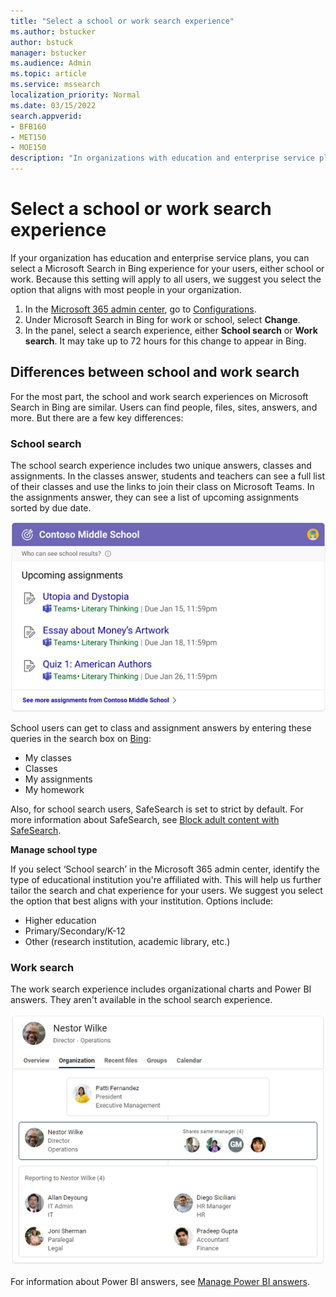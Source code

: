 ```yaml
---
title: "Select a school or work search experience"
ms.author: bstucker
author: bstuck
manager: bstucker
ms.audience: Admin
ms.topic: article
ms.service: mssearch
localization_priority: Normal
ms.date: 03/15/2022
search.appverid:
- BFB160
- MET150
- MOE150
description: "In organizations with education and enterprise service plans, admins can select the search experience users see when they search on Bing."
---
```

# Select a school or work search experience

If your organization has education and enterprise service plans, you can select a Microsoft Search in Bing experience for your users, either school or work. Because this setting will apply to all users, we suggest you select the option that aligns with most people in your organization.

1. In the [Microsoft 365 admin center](https://admin.microsoft.com), go to [Configurations](https://admin.microsoft.com/Adminportal/Home#/MicrosoftSearch/configurations).
1. Under Microsoft Search in Bing for work or school, select **Change**.
1. In the panel, select a search experience, either **School search** or **Work search**. It may take up to 72 hours for this change to appear in Bing.

## Differences between school and work search

For the most part, the school and work search experiences on Microsoft Search in Bing are similar. Users can find people, files, sites, answers, and more. But there are a few key differences:

### School search

The school search experience includes two unique answers, classes and assignments. In the classes answer, students and teachers can see a full list of their classes and use the links to join their class on Microsoft Teams. In the assignments answer, they can see a list of upcoming assignments sorted by due date.

![Screenshot of assignments answer with homework listed by due date](media/work-school-search/school-assignment-answer.png)

School users can get to class and assignment answers by entering these queries in the search box on [Bing](https://Bing.com):

- My classes
- Classes
- My assignments
- My homework

Also, for school search users, SafeSearch is set to strict by default. For more information about SafeSearch, see [Block adult content with SafeSearch](https://support.microsoft.com/topic/946059ed-992b-46a0-944a-28e8fb8f1814).

**Manage school type**

If you select ‘School search’ in the Microsoft 365 admin center, identify the type of educational institution you're affiliated with. This will help us further tailor the search and chat experience for your users. We suggest you select the option that best aligns with your institution. Options include: 

- Higher education
- Primary/Secondary/K-12 
- Other (research institution, academic library, etc.)

### Work search

The work search experience includes organizational charts and Power BI answers. They aren't available in the school search experience.

![Screenshot of organizational chart with three different levels](media/work-school-search/organizational-chart.png)

For information about Power BI answers, see [Manage Power BI answers](manage-powerbi.md).
